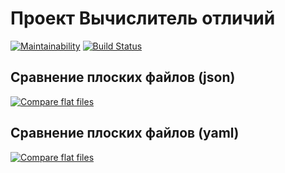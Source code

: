 # Проект Вычислитель отличий

[![Maintainability](https://api.codeclimate.com/v1/badges/01fb914f228f4befaa3c/maintainability)](https://codeclimate.com/github/Tadamory/frontend-project-lvl2/maintainability)
[![Build Status](https://travis-ci.org/Tadamory/frontend-project-lvl2.svg?branch=master)](https://travis-ci.org/Tadamory/frontend-project-lvl2)

## Сравнение плоских файлов (json)

[![Compare flat files](https://asciinema.org/a/FKgBSWmoSnLQVHUCN2vblyS5I.png)](https://asciinema.org/a/FKgBSWmoSnLQVHUCN2vblyS5I)

## Сравнение плоских файлов (yaml)

[![Compare flat files](https://asciinema.org/a/292778.png)](https://asciinema.org/a/292778)